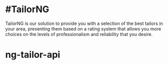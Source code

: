 # #TailorNG

TailorNG is our solution to provide you with a selection of the best tailors in your area, presenting them based on a rating system that allows you more choices on the levels of professionalism and reliability that you desire.
# ng-tailor-api 

